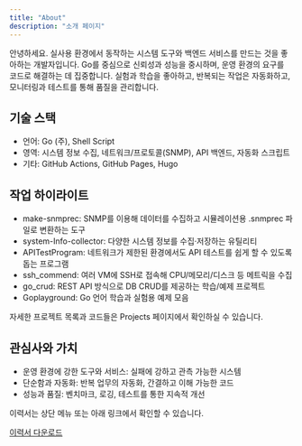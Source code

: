 ```yaml
---
title: "About"
description: "소개 페이지"
---
```


안녕하세요. 실사용 환경에서 동작하는 시스템 도구와 백엔드 서비스를 만드는 것을 좋아하는 개발자입니다. Go를 중심으로 신뢰성과 성능을 중시하며, 운영 환경의 요구를 코드로 해결하는 데 집중합니다. 실험과 학습을 좋아하고, 반복되는 작업은 자동화하고, 모니터링과 테스트를 통해 품질을 관리합니다.

## 기술 스택
- 언어: Go (주), Shell Script
- 영역: 시스템 정보 수집, 네트워크/프로토콜(SNMP), API 백엔드, 자동화 스크립트
- 기타: GitHub Actions, GitHub Pages, Hugo

## 작업 하이라이트
- make-snmprec: SNMP를 이용해 데이터를 수집하고 시뮬레이션용 .snmprec 파일로 변환하는 도구
- system-Info-collector: 다양한 시스템 정보를 수집·저장하는 유틸리티
- APITestProgram: 네트워크가 제한된 환경에서도 API 테스트를 쉽게 할 수 있도록 돕는 프로그램
- ssh_commend: 여러 VM에 SSH로 접속해 CPU/메모리/디스크 등 메트릭을 수집
- go_crud: REST API 방식으로 DB CRUD를 제공하는 학습/예제 프로젝트
- Goplayground: Go 언어 학습과 실험용 예제 모음

자세한 프로젝트 목록과 코드들은 Projects 페이지에서 확인하실 수 있습니다.

## 관심사와 가치
- 운영 환경에 강한 도구와 서비스: 실패에 강하고 관측 가능한 시스템
- 단순함과 자동화: 반복 업무의 자동화, 간결하고 이해 가능한 코드
- 성능과 품질: 벤치마크, 로깅, 테스트를 통한 지속적 개선

이력서는 상단 메뉴 또는 아래 링크에서 확인할 수 있습니다.

[이력서 다운로드](#)
